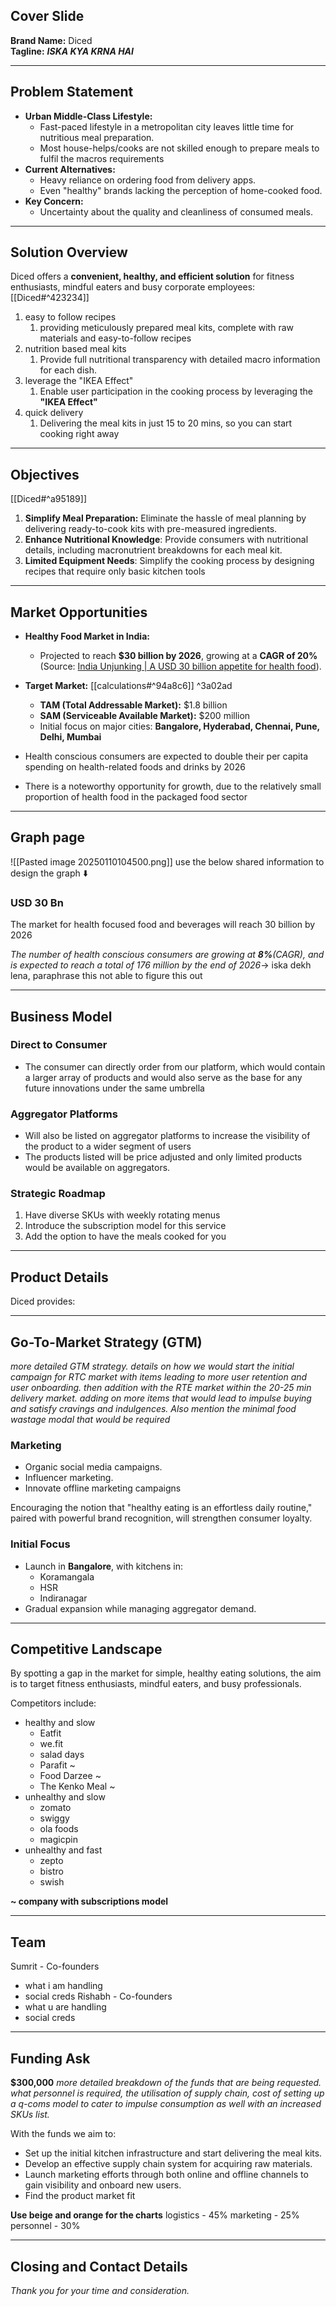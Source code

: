 ## Cover Slide
**Brand Name:** Diced  
**Tagline:** ***ISKA KYA KRNA HAI***

---

## Problem Statement
- **Urban Middle-Class Lifestyle:**
	- Fast-paced lifestyle in a metropolitan city leaves little time for nutritious meal preparation.  
	- Most house-helps/cooks are not skilled enough to prepare meals to fulfil the macros requirements
- **Current Alternatives:**
	- Heavy reliance on ordering food from delivery apps.
	- Even "healthy" brands lacking the perception of home-cooked food.  
- **Key Concern:**  
	- Uncertainty about the quality and cleanliness of consumed meals.

---
## Solution Overview
Diced offers a **convenient, healthy, and efficient solution** for fitness enthusiasts, mindful eaters and busy corporate employees:  
 [[Diced#^423234]]
1. easy to follow recipes
	1. providing meticulously prepared meal kits, complete with raw materials and easy-to-follow recipes
2. nutrition based meal kits
	1.  Provide full nutritional transparency with detailed macro information for each dish.
3. leverage the "IKEA Effect"
	1. Enable user participation in the cooking process by leveraging the **"IKEA Effect"**
4. quick delivery 
	1. Delivering the meal kits in just 15 to 20 mins, so you can start cooking right away


---

## Objectives
[[Diced#^a95189]]

1. **Simplify Meal Preparation:** Eliminate the hassle of meal planning by delivering ready-to-cook kits with pre-measured ingredients.
2. **Enhance Nutritional Knowledge**: Provide consumers with nutritional details, including macronutrient breakdowns for each meal kit.
3. **Limited Equipment Needs**: Simplify the cooking process by designing recipes that require only basic kitchen tools
---

## Market Opportunities
- **Healthy Food Market in India:**  
	- Projected to reach **$30 billion by 2026**, growing at a **CAGR of 20%** (Source: [India Unjunking | A USD 30 billion appetite for health food](https://www.livemint.com/industry/health-foods-and-beverages-market-to-touch-30-billion-by-2026-11646297727164.html)).  
- **Target Market:**  [[calculations#^94a8c6]]   ^3a02ad
	- **TAM (Total Addressable Market):** $1.8 billion  
	- **SAM (Serviceable Available Market):** $200 million  
	- Initial focus on major cities: **Bangalore, Hyderabad, Chennai, Pune, Delhi, Mumbai**  

- Health conscious consumers are expected to double their per capita spending on health-related foods and drinks by 2026
- There is a noteworthy opportunity for growth, due to the relatively small proportion of health food in the packaged food sector


---
## Graph page
![[Pasted image 20250110104500.png]]
use the below shared information to design the graph ⬇️
### USD 30 Bn 

The market for health focused food and beverages will reach 30 billion by 2026

*The number of health conscious consumers are growing at **8%**(CAGR), and is expected to reach a total of 176 million by the end of 2026*-> iska dekh lena, paraphrase this not able to figure this out

---

## Business Model
### Direct to Consumer
- The consumer can directly order from our platform, which would contain a larger array of products and would also serve as the base for any future innovations under the same umbrella
### Aggregator Platforms
- Will also be listed on aggregator platforms to increase the visibility of the product to a wider segment of users
- The products listed will be price adjusted and only limited products would be available on aggregators.

### Strategic Roadmap
1. Have diverse SKUs with weekly rotating menus  
2. Introduce the subscription model for this service
3. Add the option to have the meals cooked for you

--- 
## Product Details 
Diced provides:  

---

## Go-To-Market Strategy (GTM)

*more detailed GTM strategy. details on how we would start the initial campaign for RTC market with items leading to more user retention and user onboarding. then addition with the RTE market within the 20-25 min delivery market. adding on more items that would lead to impulse buying and satisfy cravings and indulgences. Also mention the minimal food wastage modal that would be required* 
### Marketing
- Organic social media campaigns.  
- Influencer marketing.  
- Innovate offline marketing campaigns 

Encouraging the notion that "healthy eating is an effortless daily routine," paired with powerful brand recognition, will strengthen consumer loyalty.

### Initial Focus
- Launch in **Bangalore**, with kitchens in:  
	- Koramangala  
	- HSR  
	- Indiranagar  
- Gradual expansion while managing aggregator demand.  

---

## Competitive Landscape

By spotting a gap in the market for simple, healthy eating solutions, the aim is to target fitness enthusiasts, mindful eaters, and busy professionals. 

Competitors include:  
- healthy and slow
	- Eatfit  
	- we.fit
	- salad days
	- Parafit  ~
	- Food Darzee  ~
	- The Kenko Meal ~
- unhealthy and slow
	- zomato
	- swiggy
	- ola foods
	- magicpin
- unhealthy and fast
	- zepto
	- bistro
	- swish

**~ company with subscriptions model**
 
---

## Team

Sumrit - Co-founders
- what i am handling
- social creds
Rishabh - Co-founders
- what u are handling
- social creds

---

## Funding Ask
**$300,000**
*more detailed breakdown of the funds that are being requested. what personnel is required, the utilisation of supply chain, cost of setting up a q-coms model to cater to impulse consumption as well with an increased SKUs list.*

With the funds we aim to:
- Set up the initial kitchen infrastructure and start delivering the meal kits.
- Develop an effective supply chain system for acquiring raw materials.
- Launch marketing efforts through both online and offline channels to gain visibility and onboard new users.
- Find the product market fit

**Use beige and orange for the charts**
logistics - 45%
marketing - 25%
personnel - 30%

---

## Closing and Contact Details
_Thank you for your time and consideration._
